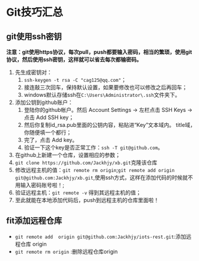 # Git技巧汇总 #

## git使用ssh密钥 ##

**注意：git使用https协议，每次pull，push都要输入密码，相当的繁琐，使用git协议，然后使用ssh密钥，这样就可以省去每次都输密码。**

1. 先生成密钥对：
	1. `ssh-keygen -t rsa -C "cag125@qq.com"`；
	2. 接连敲三次回车，保持默认设置，如果要修改也可以修改之后再回车；
	3. windows默认存储ssh在`C:\Users\Administrator\.ssh`文件夹下。
2. 添加公钥到github账户：
	1. 登陆你的github帐户。然后 Account Settings -> 左栏点击 SSH Keys -> 点击 Add SSH key；
	2. 然后你复制id_rsa.pub里面的公钥内容，粘贴进“Key”文本域内。 title域，你随便填一个都行；
	3. 完了，点击 Add key。
	4. 验证一下这个key是否正常工作：`ssh -T git@github.com`。
3. 在github上新建一个仓库，设置相应的参数；
4. `git clone https://github.com/Jackhjy/xb.git`克隆该仓库
6. 修改远程主机的值：`git remote rm origin`;`git remote add origin git@github.com:Jackhjy/xb.git`,使用ssh方式，这样在添加代码的时候就不用输入密码账号啦！;
7. 验证远程主机：`git remote -v` 得到其远程主机的值；
8. 至此就能在本地添加代码后，push到远程主机的仓库里面啦！



## fit添加远程仓库 ##

- `git remote add  origin git@github.com:Jackhjy/iots-rest.git`:添加远程仓库 origin
- `git remote rm origin` :删除远程仓库origin
	

